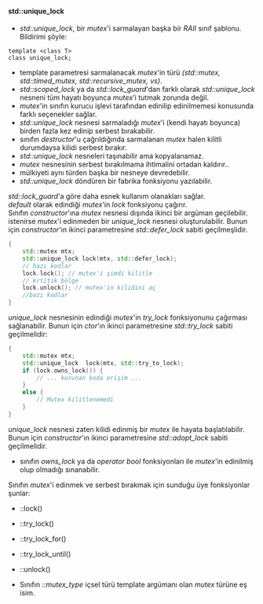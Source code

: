 #### std::unique_lock

- _std::unique_lock_,  bir _mutex_'i sarmalayan başka bir _RAII_ sınıf şablonu. Bildirimi şöyle:

```
template <class T> 
class unique_lock;
```

- template parametresi sarmalanacak _mutex_'in türü _(std::mutex, std::timed_mutex, std::recursive_mutex, vs)_. 
- _std::scoped_lock_ ya da _std::lock_guard_'dan farklı olarak _std::unique_lock_ nesneni tüm hayatı boyunca _mutex_'i tutmak zorunda değil.
- _mutex_'in sınıfın kurucu işlevi tarafından edinilip edinilmemesi konusunda farklı seçenekler sağlar.
- _std::unique_lock_ nesnesi sarmaladığı _mutex_'i (kendi hayatı boyunca) birden fazla kez edinip serbest bırakabilir.
- sınıfın _destructor_'u çağrıldığında sarmalanan _mutex_ halen kilitli durumdaysa kilidi serbest bırakır.
- _std::unique_lock_ nesneleri taşınabilir ama kopyalanamaz.
- _mutex_ nesnesinin serbest bırakılmama ihtimalini ortadan kaldırır..
- mülkiyeti aynı türden başka bir nesneye devredebilir.
- _std::unique_lock_ döndüren bir fabrika fonksiyonu yazılabilir.


_std::lock_guard_'a göre daha esnek kullanım olanakları sağlar. <br>
_default_ olarak edindiği _mutex_'in _lock_ fonksiyonu çağırır. <br>
Sınıfın _constructor_'ına _mutex_ nesnesi dışında ikinci bir argüman geçilebilir.<br>
istenirse _mutex_'i edinmeden bir _unique_lock_ nesnesi oluşturulabilir. Bunun için _constructor_'ın ikinci parametresine _std::defer_lock_ sabiti geçilmeşlidir.
```cpp
{
	std::mutex mtx;
	std::unique_lock lock(mtx, std::defer_lock);
	// bazı kodlar
	lock.lock(); // mutex'i şimdi kilitle
	// krtitik bölge
	lock.unlock(); // mutex'in kilidini aç
	//bazı kodlar
}
```

_unique_lock_ nesnesinin  edindiği _mutex_'in _try_lock_ fonksiyonunu çağırması sağlanabilir. Bunun için _ctor_'ın ikinci parametresine _std::try_lock_ sabiti geçilmelidir:
```cpp
{
	std::mutex mtx;
	std::unique_lock  lock(mtx, std::try_to_lock);
	if (lock.owns_lock()) {
		// ... korunan koda erişim ...
	}
	else {
		// Mutex kilitlenemedi
	}
}
```

_unique_lock_ nesnesi zaten kilidi edinmiş bir _mutex_ ile hayata başlatılabilir. Bunun için _constructor_'ın ikinci parametresine _std::adopt_lock_ sabiti geçilmelidir.<br>
+ sınıfın _owns_lock_ ya da _operator bool_ fonksiyonları ile _mutex_'in edinilmiş olup olmadığı sınanabilir. <br>

Sınıfın _mutex_'i edinmek ve serbest bırakmak için sunduğu üye fonksiyonlar şunlar:
- ::lock()
- ::try_lock()
- ::try_lock_for()
- ::try_lock_until()
- ::unlock()

- Sınıfın _::mutex_type_ içsel türü template argümanı olan _mutex_ türüne eş isim.

